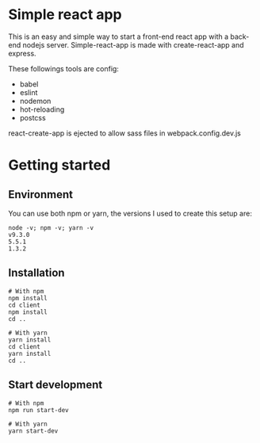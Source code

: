# Simple react app

This is an easy and simple way to start a front-end react app with a back-end nodejs server.
Simple-react-app is made with create-react-app and express.

These followings tools are config:
- babel
- eslint
- nodemon
- hot-reloading
- postcss

react-create-app is ejected to allow sass files in webpack.config.dev.js

# Getting started

## Environment
You can use both npm or yarn, the versions I used to create this setup are:
```
node -v; npm -v; yarn -v
v9.3.0
5.5.1
1.3.2
```

## Installation

```
# With npm
npm install
cd client
npm install
cd ..

# With yarn
yarn install
cd client
yarn install
cd ..
```

## Start development

```
# With npm
npm run start-dev

# With yarn
yarn start-dev
```
